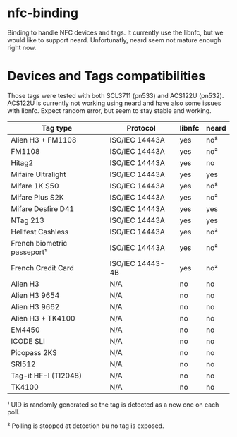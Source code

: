 # nfc-binding
Binding to handle NFC devices and tags.
It currently use the libnfc, but we would like to support neard.
Unfortunatly, neard seem not mature enough right now.

# Devices and Tags compatibilities

Those tags were tested with both SCL3711 (pn533) and ACS122U (pn532).
ACS122U is currently not working using neard and have also some issues with libnfc.
Expect random error, but seem to stay stable and working.

|Tag type                   |Protocol        |libnfc|neard|
|---------------------------|----------------|------|-----|
|Alien H3 + FM1108          |ISO/IEC 14443A  |yes   |no²  |
|FM1108                     |ISO/IEC 14443A  |yes   |no²  |
|Hitag2                     |ISO/IEC 14443A  |yes   |no   |
|Mifaire Ultralight         |ISO/IEC 14443A  |yes   |yes  |
|Mifare 1K S50              |ISO/IEC 14443A  |yes   |no²  |
|Mifare Plus S2K            |ISO/IEC 14443A  |yes   |no²  |
|Mifare Desfire D41         |ISO/IEC 14443A  |yes   |yes  |
|NTag 213                   |ISO/IEC 14443A  |yes   |yes  |
|Hellfest Cashless          |ISO/IEC 14443A  |yes   |no²  |
|French biometric passeport¹|ISO/IEC 14443A  |yes   |no²  |
|French Credit Card         |ISO/IEC 14443-4B|yes   |no²  |
|Alien H3                   |N/A             |no    |no   |
|Alien H3 9654              |N/A             |no    |no   |
|Alien H3 9662              |N/A             |no    |no   |
|Alien H3 + TK4100          |N/A             |no    |no   |
|EM4450                     |N/A             |no    |no   |
|ICODE SLI                  |N/A             |no    |no   |
|Picopass 2KS               |N/A             |no    |no   |
|SRI512                     |N/A             |no    |no   |
|Tag-it HF-I (TI2048)       |N/A             |no    |no   |
|TK4100                     |N/A             |no    |no   |

¹ UID is randomly generated so the tag is detected as a new one on each poll. 

² Polling is stopped at detection bu no tag is exposed.
